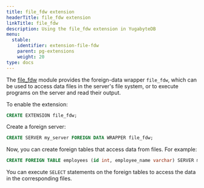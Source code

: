 ```yaml
---
title: file_fdw extension
headerTitle: file_fdw extension
linkTitle: file_fdw
description: Using the file_fdw extension in YugabyteDB
menu:
  stable:
    identifier: extension-file-fdw
    parent: pg-extensions
    weight: 20
type: docs
---
```


The [file_fdw](https://www.postgresql.org/docs/15/file-fdw.html) module provides the foreign-data wrapper `file_fdw`, which can be used to access data files in the server's file system, or to execute programs on the server and read their output.

To enable the extension:

```sql
CREATE EXTENSION file_fdw;
```

Create a foreign server:

```sql
CREATE SERVER my_server FOREIGN DATA WRAPPER file_fdw;
```

Now, you can create foreign tables that access data from files. For example:

```sql
CREATE FOREIGN TABLE employees (id int, employee_name varchar) SERVER my_server OPTIONS (filename 'employees.csv', format 'csv');
```

You can execute `SELECT` statements on the foreign tables to access the data in the corresponding files.
